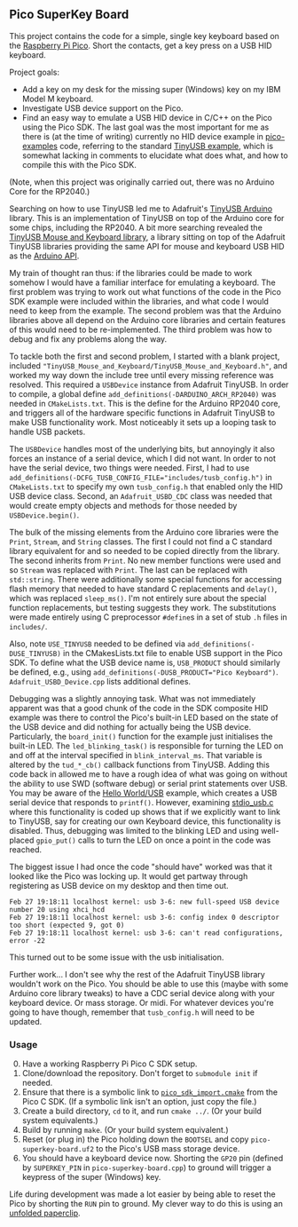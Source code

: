 ## Pico SuperKey Board

This project contains the code for a simple, single key keyboard based on the [Raspberry Pi Pico](https://www.raspberrypi.org/products/raspberry-pi-pico/). Short the contacts, get a key press on a USB HID keyboard.

Project goals:
* Add a key on my desk for the missing super (Windows) key on my IBM Model M keyboard.
* Investigate USB device support on the Pico.
* Find an easy way to emulate a USB HID device in C/C++ on the Pico using the Pico SDK.
The last goal was the most important for me as there is (at the time of writing) currently no HID device example in [pico-examples](https://github.com/raspberrypi/pico-examples/tree/3617ade198cfdfca24c047f02a0d6948c1c8fdbf/usb/device/dev_hid_compositehttps://github.com/raspberrypi/pico-examples/commit/40b07ac921ef24d2862993f54a08dd463ebb0a32) code, referring to the standard [TinyUSB example](https://github.com/hathach/tinyusb/tree/d49938d0f5052bce70e55c652b657c0a6a7e84fe/examples/device/hid_composite), which is somewhat lacking in comments to elucidate what does what, and how to compile this with the Pico SDK.

(Note, when this project was originally carried out, there was no Arduino Core for the RP2040.)

Searching on how to use TinyUSB led me to Adafruit's [TinyUSB Arduino](https://github.com/adafruit/Adafruit_TinyUSB_Arduino/) library. This is an implementation of TinyUSB on top of the Arduino core for some chips, including the RP2040. A bit more searching revealed the [TinyUSB Mouse and Keyboard library](https://github.com/cyborg5/TinyUSB_Mouse_and_Keyboard/), a library sitting on top of the Adafruit TinyUSB libraries providing the same API for mouse and keyboard USB HID as the [Arduino API](https://www.arduino.cc/en/Reference/MouseKeyboard). 

My train of thought ran thus: if the libraries could be made to work somehow I would have a familiar interface for emulating a keyboard. The first problem was trying to work out what functions of the code in the Pico SDK example were included within the libraries, and what code I would need to keep from the example. The second problem was that the Arduino libraries above all depend on the Arduino core libraries and certain features of this would need to be re-implemented. The third problem was how to debug and fix any problems along the way.

To tackle both the first and second problem, I started with a blank project, included `"TinyUSB_Mouse_and_Keyboard/TinyUSB_Mouse_and_Keyboard.h"`, and worked my way down the include tree until every missing reference was resolved. This required a `USBDevice` instance from Adafruit TinyUSB. In order to compile, a global define `add_definitions(-DARDUINO_ARCH_RP2040)` was needed in `CMakeLists.txt`. This is the define for the Arduino RP2040 core, and triggers all of the hardware specific functions in Adafruit TinyUSB to make USB functionality work. Most noticeably it sets up a looping task to handle USB packets.

The `USBDevice` handles most of the underlying bits, but annoyingly it also forces an instance of a serial device, which I did not want. In order to not have the serial device, two things were needed. First, I had to use `add_definitions(-DCFG_TUSB_CONFIG_FILE="includes/tusb_config.h")` in `CMakeLists.txt` to specify my own `tusb_config.h` that enabled only the HID USB device class. Second, an `Adafruit_USBD_CDC` class was needed that would create empty objects and methods for those needed by `USBDevice.begin()`.

The bulk of the missing elements from the Arduino core libraries were the `Print`, `Stream`, and `String` classes. The first I could not find a C standard library equivalent for and so needed to be copied directly from the library. The second inherits from `Print`. No new member functions were used and so `Stream` was replaced with `Print`. The last can be replaced with `std::string`. There were additionally some special functions for accessing flash memory that needed to have standard C replacements and `delay()`, which was replaced `sleep_ms()`. I'm not entirely sure about the special function replacements, but testing suggests they work. The substitutions were made entirely using C preprocessor `#define`s in a set of stub `.h` files in `includes/`.

Also, note `USE_TINYUSB` needed to be defined via `add_definitions(-DUSE_TINYUSB)` in the CMakesLists.txt file to enable USB support in the Pico SDK. To define what the USB device name is, `USB_PRODUCT` should similarly be defined, e.g., using `add_definitions(-DUSB_PRODUCT="Pico Keyboard")`. `Adafruit_USBD_Device.cpp` lists additional defines.

Debugging was a slightly annoying task. What was not immediately apparent was that a good chunk of the code in the SDK composite HID example was there to control the Pico's built-in LED based on the state of the USB device and did nothing for actually being the USB device. Particularly, the `board_init()` function for the example just initialises the built-in LED. The `led_blinking_task()` is responsible for turning the LED on and off at the interval specified in `blink_interval_ms`. That variable is altered by the `tud_*_cb()` callback functions from TinyUSB. Adding this code back in allowed me to have a rough idea of what was going on without the ability to use SWD (software debug) or serial print statements over USB. You may be aware of the [Hello World/USB](https://github.com/raspberrypi/pico-examples/tree/3617ade198cfdfca24c047f02a0d6948c1c8fdbf/hello_world/usb) example, which creates a USB serial device that responds to `printf()`. However, examining [stdio_usb.c](https://github.com/raspberrypi/pico-sdk/blob/2d5789eca89658a7f0a01e2d6010c0f254605d72/src/rp2_common/pico_stdio_usb/stdio_usb.c) where this functionality is coded up shows that if we explicitly want to link to TinyUSB, say for creating our own Keyboard device, this functionality is disabled. Thus, debugging was limited to the blinking LED and using well-placed `gpio_put()` calls to turn the LED on once a point in the code was reached. 

The biggest issue I had once the code "should have" worked was that it looked like the Pico was locking up. It would get partway through registering as USB device on my desktop and then time out.
```
Feb 27 19:18:11 localhost kernel: usb 3-6: new full-speed USB device number 20 using xhci_hcd
Feb 27 19:18:11 localhost kernel: usb 3-6: config index 0 descriptor too short (expected 9, got 0)
Feb 27 19:18:11 localhost kernel: usb 3-6: can't read configurations, error -22
```
This turned out to be some issue with the usb initialisation.

Further work... I don't see why the rest of the Adafruit TinyUSB library wouldn't work on the Pico. You should be able to use this (maybe with some Arduino core library tweaks) to have a CDC serial device along with your keyboard device. Or mass storage. Or midi. For whatever devices you're going to have though, remember that `tusb_config.h` will need to be updated.

### Usage

0. Have a working Raspberry Pi Pico C SDK setup.
1. Clone/download the repository. Don't forget to `submodule init` if needed.
2. Ensure that there is a symbolic link to [`pico_sdk_import.cmake`](https://github.com/raspberrypi/pico-examples/blob/13f89f628258b398ed07cf715ee3432e16e4e76a/pico_sdk_import.cmake) from the Pico C SDK. (If a symbolic link isn't an option, just copy the file.)
3. Create a build directory, `cd` to it, and run `cmake ../`. (Or your build system equivalents.)
4. Build by running `make`. (Or your build system equivalent.)
5. Reset (or plug in) the Pico holding down the `BOOTSEL` and copy `pico-superkey-board.uf2` to the Pico's USB mass storage device.
6. You should have a keyboard device now. Shorting the `GP20` pin (defined by `SUPERKEY_PIN` in `pico-superkey-board.cpp`) to ground will trigger a keypress of the super (Windows) key.

Life during development was made a lot easier by being able to reset the Pico by shorting the `RUN` pin to ground. My clever way to do this is using an [unfolded paperclip](https://www.youtube.com/watch?v=fqMhhFJ3tiQ).
